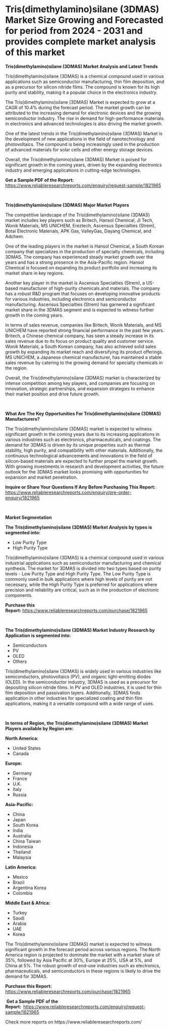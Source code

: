 <p><h1>Tris(dimethylamino)silane (3DMAS) Market Size Growing and Forecasted for period from 2024 - 2031 and provides complete market analysis of this market</h1></p><p><strong>Tris(dimethylamino)silane (3DMAS) Market Analysis and Latest Trends</strong></p>
<p><p>Tris(dimethylamino)silane (3DMAS) is a chemical compound used in various applications such as semiconductor manufacturing, thin film deposition, and as a precursor for silicon nitride films. The compound is known for its high purity and stability, making it a popular choice in the electronics industry.</p><p>The Tris(dimethylamino)silane (3DMAS) Market is expected to grow at a CAGR of 10.4% during the forecast period. The market growth can be attributed to the increasing demand for electronic devices and the growing semiconductor industry. The rise in demand for high-performance materials in electronics and advanced technologies is also driving the market growth.</p><p>One of the latest trends in the Tris(dimethylamino)silane (3DMAS) Market is the development of new applications in the field of nanotechnology and photovoltaics. The compound is being increasingly used in the production of advanced materials for solar cells and other energy storage devices.</p><p>Overall, the Tris(dimethylamino)silane (3DMAS) Market is poised for significant growth in the coming years, driven by the expanding electronics industry and emerging applications in cutting-edge technologies.</p></p>
<p><strong>Get a Sample PDF of the Report:&nbsp;</strong> <a href="https://www.reliableresearchreports.com/enquiry/request-sample/1821965">https://www.reliableresearchreports.com/enquiry/request-sample/1821965</a></p>
<p>&nbsp;</p>
<p><strong>Tris(dimethylamino)silane (3DMAS) Major Market Players</strong></p>
<p><p>The competitive landscape of the Tris(dimethylamino)silane (3DMAS) market includes key players such as Britech, Hansol Chemical, JI Tech, Wonik Materials, MS UNICHEM, Ereztech, Ascensus Specialties (Strem), Botai Electronic Materials, APK Gas, ValleyGas, Dayang Chemical, and Adchem.</p><p>One of the leading players in the market is Hansol Chemical, a South Korean company that specializes in the production of specialty chemicals, including 3DMAS. The company has experienced steady market growth over the years and has a strong presence in the Asia-Pacific region. Hansol Chemical is focused on expanding its product portfolio and increasing its market share in key regions.</p><p>Another key player in the market is Ascensus Specialties (Strem), a US-based manufacturer of high-purity chemicals and materials. The company has a robust R&D program that focuses on developing innovative products for various industries, including electronics and semiconductor manufacturing. Ascensus Specialties (Strem) has garnered a significant market share in the 3DMAS segment and is expected to witness further growth in the coming years.</p><p>In terms of sales revenue, companies like Britech, Wonik Materials, and MS UNICHEM have reported strong financial performance in the past few years. Britech, a Chinese chemical company, has seen a steady increase in its sales revenue due to its focus on product quality and customer service. Wonik Materials, a South Korean company, has also achieved solid sales growth by expanding its market reach and diversifying its product offerings. MS UNICHEM, a Japanese chemical manufacturer, has maintained a stable sales revenue by catering to the growing demand for specialty chemicals in the region.</p><p>Overall, the Tris(dimethylamino)silane (3DMAS) market is characterized by intense competition among key players, and companies are focusing on innovation, strategic partnerships, and expansion strategies to enhance their market position and drive future growth.</p></p>
<p>&nbsp;</p>
<p><strong>What Are The Key Opportunities For Tris(dimethylamino)silane (3DMAS) Manufacturers?</strong></p>
<p><p>The Tris(dimethylamino)silane (3DMAS) market is expected to witness significant growth in the coming years due to its increasing applications in various industries such as electronics, pharmaceuticals, and coatings. The demand for 3DMAS is driven by its unique properties such as thermal stability, high purity, and compatibility with other materials. Additionally, the continuous technological advancements and innovations in the field of silicon-based materials are expected to further propel the market growth. With growing investments in research and development activities, the future outlook for the 3DMAS market looks promising with opportunities for expansion and market penetration.</p></p>
<p><strong>Inquire or Share Your Questions If Any Before Purchasing This Report:</strong> <a href="https://www.reliableresearchreports.com/enquiry/pre-order-enquiry/1821965">https://www.reliableresearchreports.com/enquiry/pre-order-enquiry/1821965</a></p>
<p>&nbsp;</p>
<p><strong>Market Segmentation</strong></p>
<p><strong>The Tris(dimethylamino)silane (3DMAS) Market Analysis by types is segmented into:</strong></p>
<p><ul><li>Low Purity Type</li><li>High Purity Type</li></ul></p>
<p><p>Tris(dimethylamino)silane (3DMAS) is a chemical compound used in various industrial applications such as semiconductor manufacturing and chemical synthesis. The market for 3DMAS is divided into two types based on purity levels - Low Purity Type and High Purity Type. The Low Purity Type is commonly used in bulk applications where high levels of purity are not necessary, while the High Purity Type is preferred for applications where precision and reliability are critical, such as in the production of electronic components.</p></p>
<p><strong>Purchase this Report:&nbsp;</strong><a href="https://www.reliableresearchreports.com/purchase/1821965">https://www.reliableresearchreports.com/purchase/1821965</a></p>
<p>&nbsp;</p>
<p><strong>The Tris(dimethylamino)silane (3DMAS) Market Industry Research by Application is segmented into:</strong></p>
<p><ul><li>Semiconductors</li><li>PV</li><li>OLED</li><li>Others</li></ul></p>
<p><p>Tris(dimethylamino)silane (3DMAS) is widely used in various industries like semiconductors, photovoltaics (PV), and organic light-emitting diodes (OLED). In the semiconductor industry, 3DMAS is used as a precursor for depositing silicon nitride films. In PV and OLED industries, it is used for thin film deposition and passivation layers. Additionally, 3DMAS finds application in other industries for specialized coating and thin film applications, making it a versatile compound with a wide range of uses.</p></p>
<p>&nbsp;</p>
<p><strong>In terms of Region, the Tris(dimethylamino)silane (3DMAS) Market Players available by Region are:</strong></p>
<p>
    <p> <strong> North America: </strong>
        <ul>
            <li>United States</li>
            <li>Canada</li>
        </ul>
        </p> 
    <p> <strong> Europe: </strong>
        <ul>
            <li>Germany</li>
            <li>France</li>
            <li>U.K.</li>
            <li>Italy</li>
            <li>Russia</li>
        </ul>
        </p> 
    <p> <strong> Asia-Pacific: </strong>
        <ul>
            <li>China</li>
            <li>Japan</li>
            <li>South Korea</li>
            <li>India</li>
            <li>Australia</li>
            <li>China Taiwan</li>
            <li>Indonesia</li>
            <li>Thailand</li>
            <li>Malaysia</li>
        </ul>
        </p> 
    <p> <strong> Latin America: </strong>
        <ul>
            <li>Mexico</li>
            <li>Brazil</li>
            <li>Argentina Korea</li>
            <li>Colombia</li>
        </ul>
        </p> 
    <p> <strong> Middle East & Africa: </strong>
        <ul>
            <li>Turkey</li>
            <li>Saudi</li>
            <li>Arabia</li>
            <li>UAE</li>
            <li>Korea</li>
        </ul>
    </p>
    </p>
<p><p>The Tris(dimethylamino)silane (3DMAS) market is expected to witness significant growth in the forecast period across various regions. The North America region is projected to dominate the market with a market share of 35%, followed by Asia Pacific at 30%, Europe at 25%, USA at 5%, and China at 5%. The robust growth of end-use industries such as electronics, pharmaceuticals, and semiconductors in these regions is likely to drive the demand for 3DMAS.</p></p>
<p><strong>Purchase this Report: </strong><a href="https://www.reliableresearchreports.com/purchase/1821965">https://www.reliableresearchreports.com/purchase/1821965</a></p>
<p>&nbsp;<strong>Get a Sample PDF of the Report:&nbsp;&nbsp;</strong><a href="https://www.reliableresearchreports.com/enquiry/request-sample/1821965">https://www.reliableresearchreports.com/enquiry/request-sample/1821965</a></p>
<p><strong></strong></p>
<p>Check more reports on https://www.reliableresearchreports.com/</p>